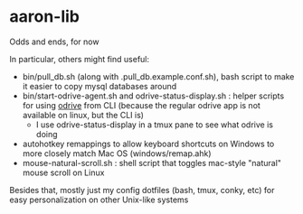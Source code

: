 # aaron-lib
Odds and ends, for now

In particular, others might find useful:
- bin/pull_db.sh (along with .pull_db.example.conf.sh), bash script to make it easier to copy mysql databases around
- bin/start-odrive-agent.sh and odrive-status-display.sh :
  helper scripts for using [odrive](https://odrive.com) from CLI (because the regular odrive app is not available on linux, but the CLI is)
   - I use odrive-status-display in a tmux pane to see what odrive is doing 
- autohotkey remappings to allow keyboard shortcuts on Windows to more closely match Mac OS (windows/remap.ahk)
- mouse-natural-scroll.sh : shell script that toggles mac-style "natural" mouse scroll on Linux


Besides that, mostly just my config dotfiles (bash, tmux, conky, etc) for easy personalization on other Unix-like systems

